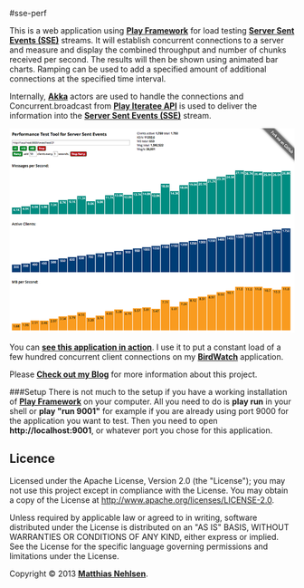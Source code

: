 #sse-perf  

This is a web application using **[Play Framework](http://www.playframework.com)** for load testing **[Server Sent Events (SSE)](http://dev.w3.org/html5/eventsource/)** streams. It will establish concurrent connections to a server and measure and display the combined throughput and number of chunks received per second. The results will then be shown using animated bar charts. Ramping can be used to add a specified amount of additional connections at the specified time interval.

Internally, **[Akka](http://akka.io)** actors are used to handle the connections and Concurrent.broadcast from **[Play Iteratee API](http://www.playframework.com/documentation/2.1.1/Iteratees)** is used to deliver the information into the **[Server Sent Events (SSE)](http://dev.w3.org/html5/eventsource/)** stream.

![Screenshot](./docs/screenshot.png)

You can **[see this application in action](http:birdwatch.matthiasnehlsen.com:9001)**. I use it to put a constant load of a few hundred concurrent client connections on my **[BirdWatch](http:birdwatch.matthiasnehlsen.com)** application.

Please **[Check out my Blog](http://matthiasnehlsen.com/blog/2013/05/11/load-testing-server-sent-event-streams/)** for more information about this project.
 
###Setup
There is not much to the setup if you have a working installation of **[Play Framework](http://www.playframework.com)** on your computer. All you need to do is **play run** in your shell or **play "run 9001"** for example if you are already using port 9000 for the application you want to test. Then you need to open **http://localhost:9001**, or whatever port you chose for this application.

## Licence

Licensed under the Apache License, Version 2.0 (the "License"); you may not use this project except in compliance with the License. You may obtain a copy of the License at http://www.apache.org/licenses/LICENSE-2.0.

Unless required by applicable law or agreed to in writing, software distributed under the License is distributed on an "AS IS" BASIS, WITHOUT WARRANTIES OR CONDITIONS OF ANY KIND, either express or implied. See the License for the specific language governing permissions and limitations under the License.

Copyright &copy; 2013 **[Matthias Nehlsen](http://www.matthiasnehlsen.com)**.
